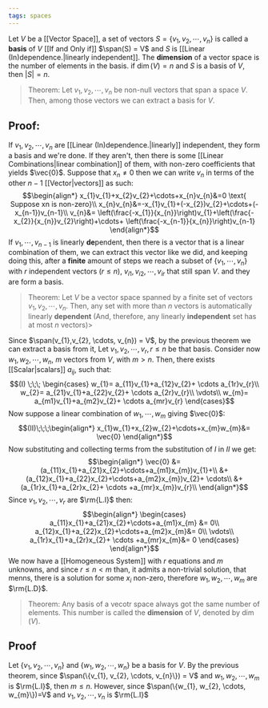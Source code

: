 ```yaml
---
tags: spaces
---
```

Let $V$ be a [[Vector Space]], a set of vectors $S = \{v_{1},v_{2},\cdots, v_{n}\}$ is called a **basis** of $V$ [[If and Only if]] $\span(S) = V$ and $S$ is [[Linear (In)dependence.|linearly independent]]. The **dimension** of a vector space is the number of elements in the basis. if $\dim(V) = n$ and $S$ is a basis of $V$, then $|S| = n$. 

>Theorem: Let $v_{1},v_{2},\cdots,v_{n}$ be non-null vectors that span a space $V$. Then, among those vectors we can extract a basis for $V$.

## Proof:
If $v_{1}, v_{2}, \cdots, v_{n}$ are [[Linear (In)dependence.|linearly]] independent, they form a basis and we're done. If they aren't, then there is some [[Linear Combinations|linear combination]] of them, with non-zero coefficients that yields $\vec{0}$. Suppose that $x_{n} \ne 0$ then we can write $v_{n}$ in terms of the other $n-1$ [[Vector|vectors]] as such:
$$\begin{align*}
x_{1}v_{1}+x_{2}v_{2}+\cdots+x_{n}v_{n}&=0 \text{ Suppose xn is non-zero}\\
x_{n}v_{n}&=-x_{1}v_{1}+(-x_{2})v_{2}+\cdots+(-x_{n-1})v_{n-1}\\
v_{n}&= \left(\frac{-x_{1}}{x_{n}}\right)v_{1}+\left(\frac{-x_{2}}{x_{n}}v_{2}\right)+\cdots+ \left(\frac{-x_{n-1}}{x_{n}}\right)v_{n-1}
\end{align*}$$
If $v_{1}, \cdots, v_{n-1}$ is linearly **de**pendent, then there is a vector that is a linear combination of them, we can extract this vector like we did, and keeping doing this, after a **finite** amount of steps we reach a subset of $\{v_{1},\cdots,v_{n}\}$ with $r$ independent vectors ($r\le n$), $v_{i1},v_{i2},\cdots,v_{ir}$ that still span $V$. and they are form a basis. 

> Theorem: Let $V$ be a vector space spanned by a finite set of vectors $v_{1},v_{2},\cdots, v_{n}$. Then, any set with more than $n$ vectors is automatically linearly **dependent** (And, therefore, any linearly **independent** set has at most $n$ vectors)>

Since $\span(v_{1},v_{2}, \cdots, v_{n}) = V$, by the previous theorem we can extract a basis from it, Let $v_{1}, v_{2}, \cdots, v_{r}, r\le n$ be that basis. Consider now $w_{1}, w_{2}, \cdots, w_{n}$, $m$ vectors from $V$, with $m \gt n$. Then, there exists [[Scalar|scalars]] $a_{ij}$, such that:
$$(I) \;\;\; \begin{cases}
w_{1}= a_{11}v_{1}+a_{12}v_{2}+ \cdots a_{1r}v_{r}\\
w_{2}= a_{21}v_{1}+a_{22}v_{2}+ \cdots a_{2r}v_{r}\\
\vdots\\
w_{m}= a_{m1}v_{1}+a_{m2}v_{2}+ \cdots a_{mr}v_{r}
\end{cases}$$
Now suppose a linear combination of $w_{1}, \cdots, w_{m}$ giving $\vec{0}$:
$$(II)\;\;\;\begin{align*}
x_{1}w_{1}+x_{2}w_{2}+\cdots+x_{m}w_{m}&= \vec{0}
\end{align*}$$
Now substituting and collecting terms from the substitution of $I$ in $II$ we get:
$$\begin{align*}
\vec{0} &= 
(a_{11}x_{1}+a_{21}x_{2}+\cdots+a_{m1}x_{m})v_{1}+\\
&+(a_{12}x_{1}+a_{22}x_{2}+\cdots+a_{m2}x_{m})v_{2}+ \cdots\\
&+ (a_{1r}x_{1}+a_{2r}x_{2}+ \cdots +a_{mr}x_{m})v_{r}\\
\end{align*}$$
Since $v_{1}, v_{2}, \cdots, v_{r}$ are $\rm{L.I}$ then:
$$\begin{align*}
\begin{cases}
a_{11}x_{1}+a_{21}x_{2}+\cdots+a_{m1}x_{m} &= 0\\
a_{12}x_{1}+a_{22}x_{2}+\cdots+a_{m2}x_{m}&= 0\\
\vdots\\
a_{1r}x_{1}+a_{2r}x_{2}+ \cdots +a_{mr}x_{m}&= 0
\end{cases}
\end{align*}$$
We now have a [[Homogeneous System]] with $r$ equations and $m$ unknowns, and since $r \le n \lt m$ than, it admits a non-trivial solution, that menns, there is a solution for some $x_{i}$ non-zero, therefore $w_{1}, w_{2}, \cdots, w_{m}$ are $\rm{L.D}$.

> Theorem: Any basis of a vecotr space always got the same number of elements. This number is called the **dimension** of $V$, denoted by $\dim(V)$.

## Proof
Let $\{v_{1}, v_{2}, \cdots, v_{n}\}$ and $\{w_{1}, w_{2}, \cdots, w_{n}\}$ be a basis for $V$. By the previous theorem, since $\span(\{v_{1}, v_{2}, \cdots, v_{n}\}) = V$ and $w_{1}, w_{2}, \cdots, w_{m}$ is $\rm{L.I}$, then $m \le n$. However, since $\span(\{w_{1}, w_{2}, \cdots, w_{m}\})=V$ and $v_{1}, v_{2}, \cdots, v_{n}$ is $\rm{L.I}$

